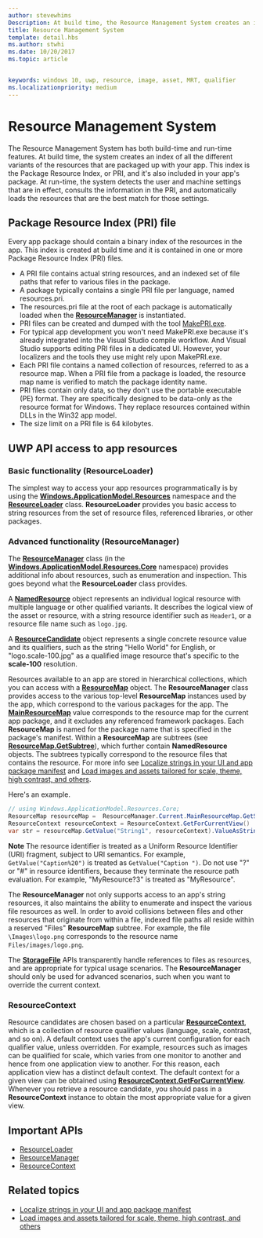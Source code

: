 ```yaml
---
author: stevewhims
Description: At build time, the Resource Management System creates an index of all the different variants of the resources that are packaged up with your app. At run-time, the system detects the user and machine settings that are in effect and loads the resources that are the best match for those settings.
title: Resource Management System
template: detail.hbs
ms.author: stwhi
ms.date: 10/20/2017
ms.topic: article


keywords: windows 10, uwp, resource, image, asset, MRT, qualifier
ms.localizationpriority: medium
---
```


# Resource Management System
The Resource Management System has both build-time and run-time features. At build time, the system creates an index of all the different variants of the resources that are packaged up with your app. This index is the Package Resource Index, or PRI, and it's also included in your app's package. At run-time, the system detects the user and machine settings that are in effect, consults the information in the PRI, and automatically loads the resources that are the best match for those settings.

## Package Resource Index (PRI) file
Every app package should contain a binary index of the resources in the app. This index is created at build time and it is contained in one or more Package Resource Index (PRI) files.

- A PRI file contains actual string resources, and an indexed set of file paths that refer to various files in the package.
- A package typically contains a single PRI file per language, named resources.pri.
- The resources.pri file at the root of each package is automatically loaded when the [**ResourceManager**](/uwp/api/windows.applicationmodel.resources.core.resourcemanager?branch=live) is instantiated.
- PRI files can be created and dumped with the tool [MakePRI.exe](compile-resources-manually-with-makepri.md).
- For typical app development you won't need MakePRI.exe because it's already integrated into the Visual Studio compile workflow. And Visual Studio supports editing PRI files in a dedicated UI. However, your localizers and the tools they use might rely upon MakePRI.exe.
- Each PRI file contains a named collection of resources, referred to as a resource map. When a PRI file from a package is loaded, the resource map name is verified to match the package identity name.
- PRI files contain only data, so they don't use the portable executable (PE) format. They are specifically designed to be data-only as the resource format for Windows. They replace resources contained within DLLs in the Win32 app model.
- The size limit on a PRI file is 64 kilobytes.

## UWP API access to app resources

### Basic functionality (ResourceLoader)
The simplest way to access your app resources programmatically is by using the [**Windows.ApplicationModel.Resources**](/uwp/api/windows.applicationmodel.resources?branch=live) namespace and the [**ResourceLoader**](/uwp/api/windows.applicationmodel.resources.resourceloader?branch=live) class. **ResourceLoader** provides you basic access to string resources from the set of resource files, referenced libraries, or other packages.

### Advanced functionality (ResourceManager)
The [**ResourceManager**](/uwp/api/windows.applicationmodel.resources.core.resourcemanager?branch=live) class (in the [**Windows.ApplicationModel.Resources.Core**](/uwp/api/windows.applicationmodel.resources.core?branch=live) namespace) provides additional info about resources, such as enumeration and inspection. This goes beyond what the **ResourceLoader** class provides.

A [**NamedResource**](/uwp/api/windows.applicationmodel.resources.core.namedresource?branch=live) object represents an individual logical resource with multiple language or other qualified variants. It describes the logical view of the asset or resource, with a string resource identifier such as `Header1`, or a resource file name such as `logo.jpg`.

A [**ResourceCandidate**](/uwp/api/windows.applicationmodel.resources.core.resourcecandidate?branch=live) object represents a single concrete resource value and its qualifiers, such as the string "Hello World" for English, or "logo.scale-100.jpg" as a qualified image resource that's specific to the **scale-100** resolution.

Resources available to an app are stored in hierarchical collections, which you can access with a [**ResourceMap**](/uwp/api/windows.applicationmodel.resources.core.resourcemap?branch=live) object. The **ResourceManager** class provides access to the various top-level **ResourceMap** instances used by the app, which correspond to the various packages for the app. The [**MainResourceMap**](/uwp/api/windows.applicationmodel.resources.core.resourcemanager.MainResourceMap) value corresponds to the resource map for the current app package, and it excludes any referenced framework packages. Each **ResourceMap** is named for the package name that is specified in the package's manifest. Within a **ResourceMap** are subtrees (see [**ResourceMap.GetSubtree**](/uwp/api/windows.applicationmodel.resources.core.resourcemap.getsubtree?branch=live)), which further contain **NamedResource** objects. The subtrees typically correspond to the resource files that contains the resource. For more info see [Localize strings in your UI and app package manifest](localize-strings-ui-manifest.md) and [Load images and assets tailored for scale, theme, high contrast, and others](images-tailored-for-scale-theme-contrast.md).

Here's an example.

```csharp
// using Windows.ApplicationModel.Resources.Core;
ResourceMap resourceMap =  ResourceManager.Current.MainResourceMap.GetSubtree("Resources");
ResourceContext resourceContext = ResourceContext.GetForCurrentView()
var str = resourceMap.GetValue("String1", resourceContext).ValueAsString;
```

**Note** The resource identifier is treated as a Uniform Resource Identifier (URI) fragment, subject to URI semantics. For example, `GetValue("Caption%20")` is treated as `GetValue("Caption ")`. Do not use "?" or "#" in resource identifiers, because they terminate the resource path evaluation. For example, "MyResource?3" is treated as "MyResource".

The **ResourceManager** not only supports access to an app's string resources, it also maintains the ability to enumerate and inspect the various file resources as well. In order to avoid collisions between files and other resources that originate from within a file, indexed file paths all reside within a reserved "Files" **ResourceMap** subtree. For example, the file `\Images\logo.png` corresponds to the resource name `Files/images/logo.png`.

The [**StorageFile**](/uwp/api/Windows.Storage.StorageFile?branch=live) APIs transparently handle references to files as resources, and are appropriate for typical usage scenarios. The **ResourceManager** should only be used for advanced scenarios, such when you want to override the current context.

### ResourceContext
Resource candidates are chosen based on a particular [**ResourceContext**](/uwp/api/Windows.ApplicationModel.Resources.Core.ResourceContext?branch=live), which is a collection of resource qualifier values (language, scale, contrast, and so on). A default context uses the app's current configuration for each qualifier value, unless overridden. For example, resources such as images can be qualified for scale, which varies from one monitor to another and hence from one application view to another. For this reason, each application view has a distinct default context. The default context for a given view can be obtained using [**ResourceContext.GetForCurrentView**](/uwp/api/windows.applicationmodel.resources.core.resourcecontext.GetForCurrentView). Whenever you retrieve a resource candidate, you should pass in a **ResourceContext** instance to obtain the most appropriate value for a given view.

## Important APIs
* [ResourceLoader](/uwp/api/windows.applicationmodel.resources.resourceloader?branch=live)
* [ResourceManager](/uwp/api/windows.applicationmodel.resources.core.resourcemanager?branch=live)
* [ResourceContext](/uwp/api/windows.applicationmodel.resources.core.resourcecontext?branch=live)

## Related topics
* [Localize strings in your UI and app package manifest](localize-strings-ui-manifest.md)
* [Load images and assets tailored for scale, theme, high contrast, and others](images-tailored-for-scale-theme-contrast.md)
